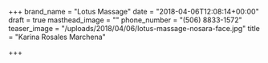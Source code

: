 +++
brand_name = "Lotus Massage"
date = "2018-04-06T12:08:14+00:00"
draft = true
masthead_image = ""
phone_number = "(506) 8833-1572"
teaser_image = "/uploads/2018/04/06/lotus-massage-nosara-face.jpg"
title = "Karina Rosales Marchena"

+++
